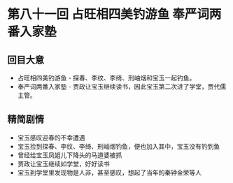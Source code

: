 # 第八十一回 占旺相四美钓游鱼 奉严词两番入家塾

## 回目大意

* 占旺相四美钓游鱼 - 探春、李纹、李绮、刑岫烟和宝玉一起钓鱼。
* 奉严词两番入家塾 - 贾政让宝玉继续读书，因此宝玉第二次进了学堂，贾代儒主管。

## 精简剧情

* 宝玉感叹迎春的不幸遭遇
* 宝玉捡到探春、李纹、李绮、刑岫烟钓鱼，便也加入其中，宝玉没有钓到鱼
* 曾经给宝玉凤姐儿下降头的马道婆被抓
* 贾政让宝玉继续如学堂，好好读书
* 宝玉到学堂里发现物是人非，甚至感叹，想起了当年的秦钟金荣等人
